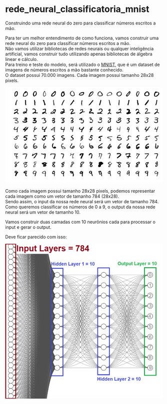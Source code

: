 # rede_neural_classificatoria_mnist
Construindo uma rede neural do zero para classificar números escritos a mão.  

Para ter um melhor entendimento de como funciona, vamos construir uma rede neural do zero para classificar números escritos a mão.  
Não vamos utilizar bibliotecas de redes neurais ou qualquer inteligência artificial, vamos construir tudo utilizando apenas bibliotecas de álgebra linear e cálculo.  
Para treino e teste do modelo, será utilizado o [MNIST](https://en.wikipedia.org/wiki/MNIST_database), que é um dataset de imagens de números escritos a mão bastante conhecido.  
O dataset possui 70.000 imagens. Cada imagem possui tamanho 28x28 pixels.  
  
<img src="mnist.jpg" style="width: 600px; height: auto;">
  
Como cada imagem possui tamanho 28x28 pixels, podemos representar cada imagem como um vetor de tamanho 784 (28x28).  
Sendo assim, o input da nossa rede neural será um vetor de tamanho 784.  
Como queremos classificar os números de 0 a 9, o output da nossa rede neural será um vetor de tamanho 10.  
  
Vamos construir duas camadas com 10 neurônios cada para processar o input e gerar o output.  
  
Deve ficar parecido com isso:  

<img src="rede.png" style="width: 600px; height: auto;">
